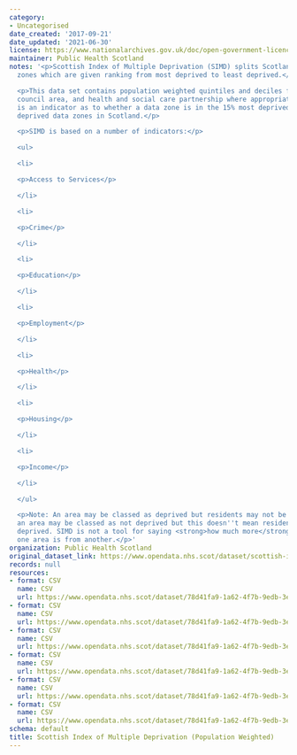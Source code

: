 ```yaml
---
category:
- Uncategorised
date_created: '2017-09-21'
date_updated: '2021-06-30'
license: https://www.nationalarchives.gov.uk/doc/open-government-licence/version/3/
maintainer: Public Health Scotland
notes: '<p>Scottish Index of Multiple Deprivation (SIMD) splits Scotland into data
  zones which are given ranking from most deprived to least deprived.</p>

  <p>This data set contains population weighted quintiles and deciles for health board,
  council area, and health and social care partnership where appropriate. Also available
  is an indicator as to whether a data zone is in the 15% most deprived or 15% least
  deprived data zones in Scotland.</p>

  <p>SIMD is based on a number of indicators:</p>

  <ul>

  <li>

  <p>Access to Services</p>

  </li>

  <li>

  <p>Crime</p>

  </li>

  <li>

  <p>Education</p>

  </li>

  <li>

  <p>Employment</p>

  </li>

  <li>

  <p>Health</p>

  </li>

  <li>

  <p>Housing</p>

  </li>

  <li>

  <p>Income</p>

  </li>

  </ul>

  <p>Note: An area may be classed as deprived but residents may not be deprived, and
  an area may be classed as not deprived but this doesn''t mean residents are not
  deprived. SIMD is not a tool for saying <strong>how much more</strong> deprived
  one area is from another.</p>'
organization: Public Health Scotland
original_dataset_link: https://www.opendata.nhs.scot/dataset/scottish-index-of-multiple-deprivation
records: null
resources:
- format: CSV
  name: CSV
  url: https://www.opendata.nhs.scot/dataset/78d41fa9-1a62-4f7b-9edb-3e8522a93378/resource/acade396-8430-4b34-895a-b3e757fa346e/download/simd2020v2_22062020.csv
- format: CSV
  name: CSV
  url: https://www.opendata.nhs.scot/dataset/78d41fa9-1a62-4f7b-9edb-3e8522a93378/resource/cadf715a-c365-4dcf-a6e0-acd7e3af21ec/download/simd2016_18052020.csv
- format: CSV
  name: CSV
  url: https://www.opendata.nhs.scot/dataset/78d41fa9-1a62-4f7b-9edb-3e8522a93378/resource/dd4b13d3-066b-4714-bb1f-730e1a1ee692/download/simd2012_02042020.csv
- format: CSV
  name: CSV
  url: https://www.opendata.nhs.scot/dataset/78d41fa9-1a62-4f7b-9edb-3e8522a93378/resource/d9738550-4cf9-428e-8453-c2aad463ff68/download/simd2009v2_23062019.csv
- format: CSV
  name: CSV
  url: https://www.opendata.nhs.scot/dataset/78d41fa9-1a62-4f7b-9edb-3e8522a93378/resource/6f871d03-d2af-4fe2-a615-d2d2ca76c3a5/download/simd2006_02042020.csv
- format: CSV
  name: CSV
  url: https://www.opendata.nhs.scot/dataset/78d41fa9-1a62-4f7b-9edb-3e8522a93378/resource/a97fca71-ebbb-4897-a611-88024a76ff21/download/simd2004_02042020.csv
schema: default
title: Scottish Index of Multiple Deprivation (Population Weighted)
---
```

